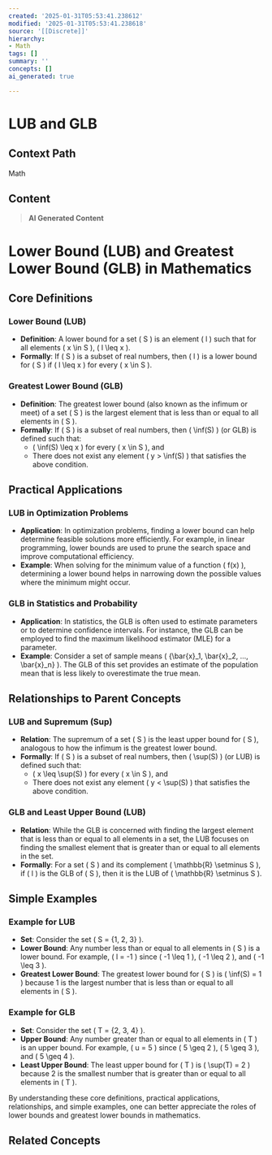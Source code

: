 ```yaml
---
created: '2025-01-31T05:53:41.238612'
modified: '2025-01-31T05:53:41.238618'
source: '[[Discrete]]'
hierarchy:
- Math
tags: []
summary: ''
concepts: []
ai_generated: true

---
```


# LUB and GLB

## Context Path
Math

## Content
> **AI Generated Content**
 # Lower Bound (LUB) and Greatest Lower Bound (GLB) in Mathematics

## Core Definitions

### Lower Bound (LUB)
- **Definition**: A lower bound for a set \( S \) is an element \( l \) such that for all elements \( x \in S \), \( l \leq x \).
- **Formally**: If \( S \) is a subset of real numbers, then \( l \) is a lower bound for \( S \) if \( l \leq x \) for every \( x \in S \).

### Greatest Lower Bound (GLB)
- **Definition**: The greatest lower bound (also known as the infimum or meet) of a set \( S \) is the largest element that is less than or equal to all elements in \( S \).
- **Formally**: If \( S \) is a subset of real numbers, then \( \inf(S) \) (or GLB) is defined such that:
  - \( \inf(S) \leq x \) for every \( x \in S \), and
  - There does not exist any element \( y > \inf(S) \) that satisfies the above condition.

## Practical Applications

### LUB in Optimization Problems
- **Application**: In optimization problems, finding a lower bound can help determine feasible solutions more efficiently. For example, in linear programming, lower bounds are used to prune the search space and improve computational efficiency.
- **Example**: When solving for the minimum value of a function \( f(x) \), determining a lower bound helps in narrowing down the possible values where the minimum might occur.

### GLB in Statistics and Probability
- **Application**: In statistics, the GLB is often used to estimate parameters or to determine confidence intervals. For instance, the GLB can be employed to find the maximum likelihood estimator (MLE) for a parameter.
- **Example**: Consider a set of sample means \( \{\bar{x}_1, \bar{x}_2, ..., \bar{x}_n\} \). The GLB of this set provides an estimate of the population mean that is less likely to overestimate the true mean.

## Relationships to Parent Concepts

### LUB and Supremum (Sup)
- **Relation**: The supremum of a set \( S \) is the least upper bound for \( S \), analogous to how the infimum is the greatest lower bound.
- **Formally**: If \( S \) is a subset of real numbers, then \( \sup(S) \) (or LUB) is defined such that:
  - \( x \leq \sup(S) \) for every \( x \in S \), and
  - There does not exist any element \( y < \sup(S) \) that satisfies the above condition.

### GLB and Least Upper Bound (LUB)
- **Relation**: While the GLB is concerned with finding the largest element that is less than or equal to all elements in a set, the LUB focuses on finding the smallest element that is greater than or equal to all elements in the set.
- **Formally**: For a set \( S \) and its complement \( \mathbb{R} \setminus S \), if \( l \) is the GLB of \( S \), then it is the LUB of \( \mathbb{R} \setminus S \).

## Simple Examples

### Example for LUB
- **Set**: Consider the set \( S = \{1, 2, 3\} \).
- **Lower Bound**: Any number less than or equal to all elements in \( S \) is a lower bound. For example, \( l = -1 \) since \( -1 \leq 1 \), \( -1 \leq 2 \), and \( -1 \leq 3 \).
- **Greatest Lower Bound**: The greatest lower bound for \( S \) is \( \inf(S) = 1 \) because 1 is the largest number that is less than or equal to all elements in \( S \).

### Example for GLB
- **Set**: Consider the set \( T = \{2, 3, 4\} \).
- **Upper Bound**: Any number greater than or equal to all elements in \( T \) is an upper bound. For example, \( u = 5 \) since \( 5 \geq 2 \), \( 5 \geq 3 \), and \( 5 \geq 4 \).
- **Least Upper Bound**: The least upper bound for \( T \) is \( \sup(T) = 2 \) because 2 is the smallest number that is greater than or equal to all elements in \( T \).

By understanding these core definitions, practical applications, relationships, and simple examples, one can better appreciate the roles of lower bounds and greatest lower bounds in mathematics.

## Related Concepts
